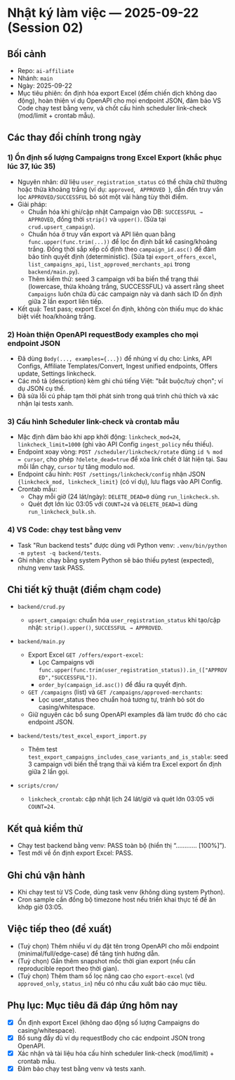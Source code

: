 # Nhật ký làm việc — 2025-09-22 (Session 02)

## Bối cảnh
- Repo: `ai-affiliate`
- Nhánh: `main`
- Ngày: 2025-09-22
- Mục tiêu phiên: ổn định hóa export Excel (đếm chiến dịch không dao động), hoàn thiện ví dụ OpenAPI cho mọi endpoint JSON, đảm bảo VS Code chạy test bằng venv, và chốt cấu hình scheduler link-check (mod/limit + crontab mẫu).

## Các thay đổi chính trong ngày

### 1) Ổn định số lượng Campaigns trong Excel Export (khắc phục lúc 37, lúc 35)
- Nguyên nhân: dữ liệu `user_registration_status` có thể chứa chữ thường hoặc thừa khoảng trắng (ví dụ: `approved`, `  APPROVED  `), dẫn đến truy vấn lọc `APPROVED/SUCCESSFUL` bỏ sót một vài hàng tùy thời điểm.
- Giải pháp:
  - Chuẩn hóa khi ghi/cập nhật Campaign vào DB: `SUCCESSFUL → APPROVED`, đồng thời `strip()` và `upper()`. (Sửa tại `crud.upsert_campaign`).
  - Chuẩn hóa ở truy vấn export và API liên quan bằng `func.upper(func.trim(...))` để lọc ổn định bất kể casing/khoảng trắng. Đồng thời sắp xếp cố định theo `campaign_id.asc()` để đảm bảo tính quyết định (deterministic). (Sửa tại `export_offers_excel`, `list_campaigns_api`, `list_approved_merchants_api` trong `backend/main.py`).
  - Thêm kiểm thử: seed 3 campaign với ba biến thể trạng thái (lowercase, thừa khoảng trắng, SUCCESSFUL) và assert rằng sheet `Campaigns` luôn chứa đủ các campaign này và danh sách ID ổn định giữa 2 lần export liên tiếp.
- Kết quả: Test pass; export Excel ổn định, không còn thiếu mục do khác biệt viết hoa/khoảng trắng.

### 2) Hoàn thiện OpenAPI requestBody examples cho mọi endpoint JSON
- Đã dùng `Body(..., examples={...})` để nhúng ví dụ cho: Links, API Configs, Affiliate Templates/Convert, Ingest unified endpoints, Offers update, Settings linkcheck.
- Các mô tả (description) kèm ghi chú tiếng Việt: "bắt buộc/tuỳ chọn"; ví dụ JSON cụ thể.
- Đã sửa lỗi cú pháp tạm thời phát sinh trong quá trình chú thích và xác nhận lại tests xanh.

### 3) Cấu hình Scheduler link-check và crontab mẫu
- Mặc định đảm bảo khi app khởi động: `linkcheck_mod=24`, `linkcheck_limit=1000` (ghi vào API Config `ingest_policy` nếu thiếu).
- Endpoint xoay vòng: `POST /scheduler/linkcheck/rotate` dùng `id % mod = cursor`, cho phép `?delete_dead=true` để xóa link chết ở lát hiện tại. Sau mỗi lần chạy, `cursor` tự tăng modulo `mod`.
- Endpoint cấu hình: `POST /settings/linkcheck/config` nhận JSON `{linkcheck_mod, linkcheck_limit}` (có ví dụ), lưu flags vào API Config.
- Crontab mẫu:
  - Chạy mỗi giờ (24 lát/ngày): `DELETE_DEAD=0` dùng `run_linkcheck.sh`.
  - Quét đợt lớn lúc 03:05 với `COUNT=24` và `DELETE_DEAD=1` dùng `run_linkcheck_bulk.sh`.

### 4) VS Code: chạy test bằng venv
- Task "Run backend tests" được dùng với Python venv: `.venv/bin/python -m pytest -q backend/tests`.
- Ghi nhận: chạy bằng system Python sẽ báo thiếu pytest (expected), nhưng venv task PASS.

## Chi tiết kỹ thuật (điểm chạm code)

- `backend/crud.py`
  - `upsert_campaign`: chuẩn hóa `user_registration_status` khi tạo/cập nhật: `strip().upper()`, `SUCCESSFUL → APPROVED`.

- `backend/main.py`
  - Export Excel `GET /offers/export-excel`:
    - Lọc Campaigns với `func.upper(func.trim(user_registration_status)).in_(["APPROVED","SUCCESSFUL"])`.
    - `order_by(campaign_id.asc())` để đầu ra quyết định.
  - `GET /campaigns` (list) và `GET /campaigns/approved-merchants`:
    - Lọc user_status theo chuẩn hoá tương tự, tránh bỏ sót do casing/whitespace.
  - Giữ nguyên các bổ sung OpenAPI examples đã làm trước đó cho các endpoint JSON.

- `backend/tests/test_excel_export_import.py`
  - Thêm test `test_export_campaigns_includes_case_variants_and_is_stable`: seed 3 campaign với biến thể trạng thái và kiểm tra Excel export ổn định giữa 2 lần gọi.

- `scripts/cron/`
  - `linkcheck_crontab`: cập nhật lịch 24 lát/giờ và quét lớn 03:05 với `COUNT=24`.

## Kết quả kiểm thử
- Chạy test backend bằng venv: PASS toàn bộ (hiển thị “............ [100%]”).
- Test mới về ổn định export Excel: PASS.

## Ghi chú vận hành
- Khi chạy test từ VS Code, dùng task venv (không dùng system Python).
- Cron sample cần đồng bộ timezone host nếu triển khai thực tế để ăn khớp giờ 03:05.

## Việc tiếp theo (đề xuất)
- (Tuỳ chọn) Thêm nhiều ví dụ đặt tên trong OpenAPI cho mỗi endpoint (minimal/full/edge-case) để tăng tính hướng dẫn.
- (Tuỳ chọn) Gắn thêm snapshot mốc thời gian export (nếu cần reproducible report theo thời gian).
- (Tuỳ chọn) Thêm tham số lọc nâng cao cho `export-excel` (vd `approved_only`, `status_in`) nếu có nhu cầu xuất báo cáo mục tiêu.

## Phụ lục: Mục tiêu đã đáp ứng hôm nay
- [x] Ổn định export Excel (không dao động số lượng Campaigns do casing/whitespace).
- [x] Bổ sung đầy đủ ví dụ requestBody cho các endpoint JSON trong OpenAPI.
- [x] Xác nhận và tài liệu hóa cấu hình scheduler link-check (mod/limit) + crontab mẫu.
- [x] Đảm bảo chạy test bằng venv và tests xanh.
